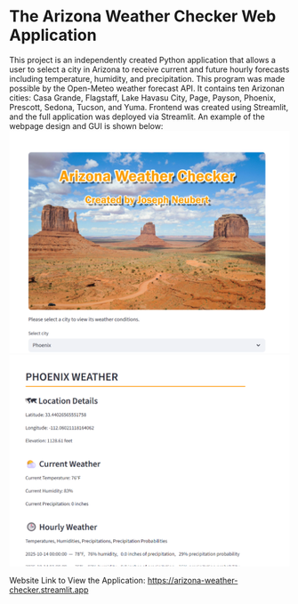 # The Arizona Weather Checker Web Application
This project is an independently created Python application that allows a user to select a city in Arizona to receive current and future hourly forecasts including temperature, humidity, and precipitation.
This program was made possible by the Open-Meteo weather forecast API. It contains ten Arizonan cities: Casa Grande, Flagstaff, Lake Havasu City, Page, Payson, Phoenix, Prescott, Sedona, Tucson, and Yuma.
Frontend was created using Streamlit, and the full application was deployed via Streamlit. An example of the webpage design and GUI is shown below:
![Initial application banner and city selector](https://github.com/JosephFNeubert/Arizona_Weather_Application/blob/master/Assets/Demo1.png?raw=true)
![Phoenix weather data display](https://github.com/JosephFNeubert/Arizona_Weather_Application/blob/master/Assets/Demo2.png?raw=true)

Website Link to View the Application: https://arizona-weather-checker.streamlit.app

